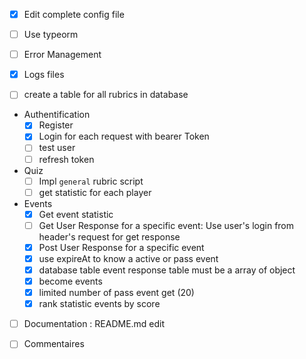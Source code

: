 - [X] Edit complete config file

- [ ] Use typeorm

- [ ] Error Management

- [X] Logs files

- [ ] create a table for all rubrics in database 

- Authentification
    - [X] Register 
    - [X] Login for each request with bearer Token
    - [ ] test user
    - [ ] refresh token
  
- Quiz
  - [ ] Impl `general` rubric script
  - [ ] get statistic for each player
  
- Events
    - [X] Get event statistic
    - [ ] Get User Response for a specific event: Use user's login from header's request for get response
    - [X] Post User Response for a specific event
    - [X] use expireAt to know a active or pass event
    - [X] database table event response table must be a array of object
    - [X] become events
    - [X] limited number of pass event get (20)
    - [X] rank statistic events by score

- [ ] Documentation : README.md edit
  
- [ ] Commentaires
